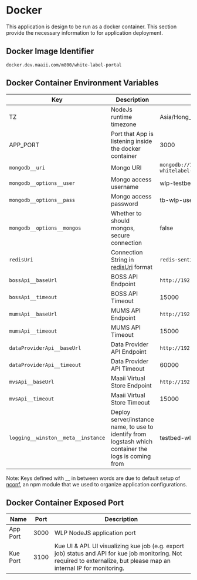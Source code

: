 # Docker

This application is design to be run as a docker container. This section provide the necessary information to for application deployment.

## Docker Image Identifier

```
docker.dev.maaii.com/m800/white-label-portal
```

## Docker Container Environment Variables

|Key|Description|e.g.|
| --- | --- | --- |
|TZ|NodeJs runtime timezone|Asia/Hong_Kong|
|APP_PORT|Port that App is listening inside the docker container|3000|
|`mongodb__uri`|Mongo URI|`mongodb://192.168.119.71,192.168.119.72,192.168.119.73/m800-whitelabel-portal?connectTimeoutMS=300000`|
|`mongodb__options__user`|Mongo access username|wlp-testbed-user|
|`mongodb__options__pass`|Mongo access password|tb-wlp-user|
|`mongodb__options__mongos`|Whether to should mongos, secure connection|false|
|`redisUri`| Connection String in [redisUri](https://github.com/mp911de/lettuce/wiki/Redis-URI-and-connection-details) format | `redis-sentinel://192.168.119.25:26378,192.168.119.26:26379` |
|`bossApi__baseUrl`|BOSS API Endpoint|`http://192.168.135.167:10080`|
|`bossApi__timeout`|BOSS API Timeout|15000|
|`mumsApi__baseUrl`|MUMS API Endpoint|`http://192.168.119.12:8080`|
|`mumsApi__timeout`|MUMS API Timeout|15000|
|`dataProviderApi__baseUrl`|Data Provider API Endpoint|`http://192.168.119.131:9998,http://192.168.119.132:9998`|
|`dataProviderApi__timeout`|Data Provider API Timeout|60000|
|`mvsApi__baseUrl`|Maaii Virtual Store Endpoint|`http://192.168.119.21:9125`|
|`mvsApi__timeout`|Maaii Virtual Store Timeout|15000|
|`logging__winston__meta__instance`|Deploy server/instance name, to use to identify from logstash which container the logs is coming from|testbed-wlp-1|

Note: Keys defined with __ in between words are due to default setup of [nconf](https://github.com/indexzero/nconf), an npm module that we used to organize application configurations.


## Docker Container Exposed Port
|Name|Port|Description|
| --- | --- | --- |
|App Port|3000|WLP NodeJS application port|
|Kue Port|3100|Kue UI & API. UI visualizing kue job (e.g. export job) status and API for kue job monitoring. Not required to externalize, but please map an internal IP for monitoring.|
